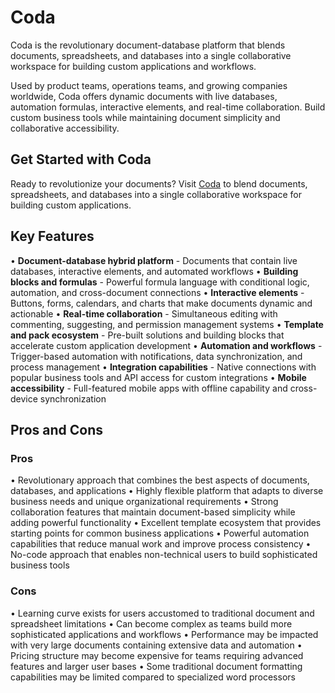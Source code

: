 # Coda

Coda is the revolutionary document-database platform that blends documents, spreadsheets, and databases into a single collaborative workspace for building custom applications and workflows.

Used by product teams, operations teams, and growing companies worldwide, Coda offers dynamic documents with live databases, automation formulas, interactive elements, and real-time collaboration. Build custom business tools while maintaining document simplicity and collaborative accessibility.

## Get Started with Coda

Ready to revolutionize your documents? Visit [Coda](https://coda.io) to blend documents, spreadsheets, and databases into a single collaborative workspace for building custom applications.

## Key Features

• **Document-database hybrid platform** - Documents that contain live databases, interactive elements, and automated workflows
• **Building blocks and formulas** - Powerful formula language with conditional logic, automation, and cross-document connections
• **Interactive elements** - Buttons, forms, calendars, and charts that make documents dynamic and actionable
• **Real-time collaboration** - Simultaneous editing with commenting, suggesting, and permission management systems
• **Template and pack ecosystem** - Pre-built solutions and building blocks that accelerate custom application development
• **Automation and workflows** - Trigger-based automation with notifications, data synchronization, and process management
• **Integration capabilities** - Native connections with popular business tools and API access for custom integrations
• **Mobile accessibility** - Full-featured mobile apps with offline capability and cross-device synchronization

## Pros and Cons

### Pros
• Revolutionary approach that combines the best aspects of documents, databases, and applications
• Highly flexible platform that adapts to diverse business needs and unique organizational requirements
• Strong collaboration features that maintain document-based simplicity while adding powerful functionality
• Excellent template ecosystem that provides starting points for common business applications
• Powerful automation capabilities that reduce manual work and improve process consistency
• No-code approach that enables non-technical users to build sophisticated business tools

### Cons
• Learning curve exists for users accustomed to traditional document and spreadsheet limitations
• Can become complex as teams build more sophisticated applications and workflows
• Performance may be impacted with very large documents containing extensive data and automation
• Pricing structure may become expensive for teams requiring advanced features and larger user bases
• Some traditional document formatting capabilities may be limited compared to specialized word processors